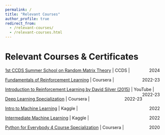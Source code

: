 ```yaml
---
permalink: /
title: "Relevant Courses"
author_profile: true
redirect_from:
  - /relevant-courses/
  - /relevant-courses.html
---
```


# Relevant Courses & Certificates

[1st CCDS Summer School on Random Matrix Theory](https://ccds.ai/1st-ccds-summer-school-on-random-matrix-theory/) | CCDS | <span style="float: right;">2024</span>

[Fundamentals of Reinforcement Learning](https://www.coursera.org/learn/fundamentals-of-reinforcement-learning?specialization=reinforcement-learning) | Coursera | <span style="float: right;">2022-23</span>

[Introduction to Reinforcement Learning by David Silver (2015)](https://www.youtube.com/playlist?list=PLqYmG7hTraZDM-OYHWgPebj2MfCFzFObQ) | YouTube | <span style="float: right;">2022-23</span>

[Deep Learning Specialization](https://www.coursera.org/specializations/deep-learning) | Coursera | <span style="float: right;">2022-23</span>

[Intro to Machine Learning](https://www.kaggle.com/learn/certification/jahirsadikmonon/intro-to-machine-learning) | Kaggle | <span style="float: right;">2022</span>

[Intermediate Machine Learning](https://www.kaggle.com/learn/certification/jahirsadikmonon/intermediate-machine-learning) | Kaggle | <span style="float: right;">2022</span>

[Python for Everybody 4 Course Specialization](https://www.coursera.org/specializations/python) | Coursera | <span style="float: right;">2020</span>


